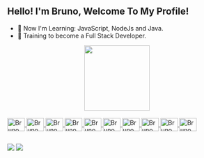## Hello! I'm Bruno, Welcome To My Profile!

- 🌱 Now I'm Learning: JavaScript, NodeJs and Java.
- 🚀 Training to become a Full Stack Developer.

<div align="center">
  <a href="https://github.com/rBrunoRRamos">
  <img height="150em" src="https://github-readme-stats.vercel.app/api?username=BrunoRRamos&show_icons=true&theme=tokyonight&include_all_commits=true&count_private=true"/>
  
</div>
  <div style="display: inline_block"><br>
  <img align="center" alt="Bruno" height="30" width="40" src="https://cdn.jsdelivr.net/gh/devicons/devicon/icons/javascript/javascript-original.svg" />
  <img align="center" alt="Bruno" height="30" width="40" src="https://cdn.jsdelivr.net/gh/devicons/devicon/icons/typescript/typescript-plain.svg" />
  <img align="center" alt="Bruno" height="30" width="40" src="https://cdn.jsdelivr.net/gh/devicons/devicon/icons/nodejs/nodejs-plain.svg" />
  <img align="center" alt="Bruno" height="30" width="40" src="https://cdn.jsdelivr.net/gh/devicons/devicon/icons/mongodb/mongodb-original.svg" />
  <img align="center" alt="Bruno" height="30" width="40" src="https://cdn.jsdelivr.net/gh/devicons/devicon/icons/mysql/mysql-original.svg" />
  <img align="center" alt="Bruno" height="30" width="40" src="https://cdn.jsdelivr.net/gh/devicons/devicon/icons/postgresql/postgresql-plain.svg" />
  <img align="center" alt="Bruno" height="30" width="40" src="https://cdn.jsdelivr.net/gh/devicons/devicon/icons/docker/docker-original.svg" />
  <img align="center" alt="Bruno" height="30" width="40" src="https://cdn.jsdelivr.net/gh/devicons/devicon/icons/java/java-original.svg" />
  <img align="center" alt="Bruno" height="30" width="40" src="https://cdn.jsdelivr.net/gh/devicons/devicon/icons/spring/spring-original.svg" />
  <img align="center" alt="Bruno" height="30" width="40" src="https://cdn.jsdelivr.net/gh/devicons/devicon/icons/git/git-original.svg" />
</div>
  
 ##
  
<div> 
  <a href = "mailto:bruno.ramos@ccc.ufcg.edu.br"><img src="https://img.shields.io/badge/Gmail-D14836?style=for-the-badge&logo=gmail&logoColor=white" target="_blank"></a>
  <a href="https://www.linkedin.com/in/bruno-rodrigues-83250522a/" target="_blank"><img src="https://img.shields.io/badge/-LinkedIn-%230077B5?style=for-the-badge&logo=linkedin&logoColor=white" target="_blank"></a>  
